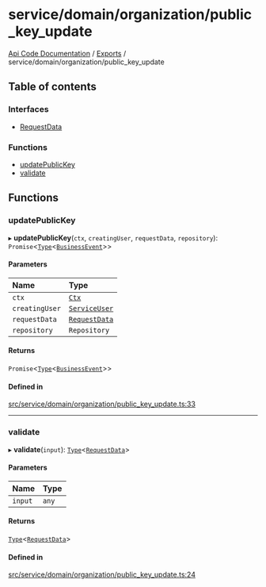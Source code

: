 # service/domain/organization/public\_key\_update
 
[Api Code Documentation](../README.md) / [Exports](../modules.md) / service/domain/organization/public\_key\_update

## Table of contents

### Interfaces

- [RequestData](../interfaces/service_domain_organization_public_key_update.RequestData.md)

### Functions

- [updatePublicKey](service_domain_organization_public_key_update.md#updatepublickey)
- [validate](service_domain_organization_public_key_update.md#validate)

## Functions

### updatePublicKey

▸ **updatePublicKey**(`ctx`, `creatingUser`, `requestData`, `repository`): `Promise`\<[`Type`](result.md#type)\<[`BusinessEvent`](service_domain_business_event.md#businessevent)\>\>

#### Parameters

| Name | Type |
| :------ | :------ |
| `ctx` | [`Ctx`](../interfaces/lib_ctx.Ctx.md) |
| `creatingUser` | [`ServiceUser`](../interfaces/service_domain_organization_service_user.ServiceUser.md) |
| `requestData` | [`RequestData`](../interfaces/service_domain_organization_public_key_update.RequestData.md) |
| `repository` | `Repository` |

#### Returns

`Promise`\<[`Type`](result.md#type)\<[`BusinessEvent`](service_domain_business_event.md#businessevent)\>\>

#### Defined in

[src/service/domain/organization/public_key_update.ts:33](https://github.com/openkfw/TruBudget/blob/1602d8b/api/src/service/domain/organization/public_key_update.ts#L33)

___

### validate

▸ **validate**(`input`): [`Type`](result.md#type)\<[`RequestData`](../interfaces/service_domain_organization_public_key_update.RequestData.md)\>

#### Parameters

| Name | Type |
| :------ | :------ |
| `input` | `any` |

#### Returns

[`Type`](result.md#type)\<[`RequestData`](../interfaces/service_domain_organization_public_key_update.RequestData.md)\>

#### Defined in

[src/service/domain/organization/public_key_update.ts:24](https://github.com/openkfw/TruBudget/blob/1602d8b/api/src/service/domain/organization/public_key_update.ts#L24)
